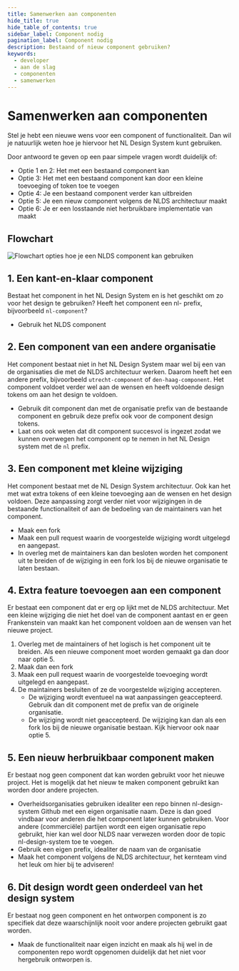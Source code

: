 ```yaml
---
title: Samenwerken aan componenten
hide_title: true
hide_table_of_contents: true
sidebar_label: Component nodig
pagination_label: Component nodig
description: Bestaand of nieuw component gebruiken?
keywords:
  - developer
  - aan de slag
  - componenten
  - samenwerken
---
```


# Samenwerken aan componenten

Stel je hebt een nieuwe wens voor een component of functionaliteit. Dan wil je natuurlijk weten hoe je hiervoor het NL Design System kunt gebruiken.

Door antwoord te geven op een paar simpele vragen wordt duidelijk of:

- Optie 1 en 2: Het met een bestaand component kan
- Optie 3: Het met een bestaand component kan door een kleine toevoeging of token toe te voegen
- Optie 4: Je een bestaand component verder kan uitbreiden
- Optie 5: Je een nieuw component volgens de NLDS architectuur maakt
- Optie 6: Je er een losstaande niet herbruikbare implementatie van maakt

## Flowchart

![Flowchart opties hoe je een NLDS component kan gebruiken](https://i.imgur.com/LZcYeXT.jpg)

## 1. Een kant-en-klaar component

Bestaat het component in het NL Design System en is het geschikt om zo voor het design te gebruiken? Heeft het component een nl- prefix, bijvoorbeeld `nl-component`?

- Gebruik het NLDS component

## 2. Een component van een andere organisatie

Het component bestaat niet in het NL Design System maar wel bij een van de organisaties die met de NLDS architectuur werken. Daarom heeft het een andere prefix, bijvoorbeeld `utrecht-component` of `den-haag-component`.
Het component voldoet verder wel aan de wensen en heeft voldoende design tokens om aan het design te voldoen.

- Gebruik dit component dan met de organisatie prefix van de bestaande component en gebruik deze prefix ook voor de component design tokens.
- Laat ons ook weten dat dit component succesvol is ingezet zodat we kunnen overwegen het component op te nemen in het NL Design system met de `nl` prefix.

## 3. Een component met kleine wijziging

Het component bestaat met de NL Design System architectuur. Ook kan het met wat extra tokens of een kleine toevoeging aan de wensen en het design voldoen. Deze aanpassing zorgt verder niet voor wijzigingen in de bestaande functionaliteit of aan de bedoeling van de maintainers van het component.

- Maak een fork
- Maak een pull request waarin de voorgestelde wijziging wordt uitgelegd en aangepast.
- In overleg met de maintainers kan dan besloten worden het component uit te breiden of de wijziging in een fork los bij de nieuwe organisatie te laten bestaan.

## 4. Extra feature toevoegen aan een component

Er bestaat een component dat er erg op lijkt met de NLDS architectuur. Met een kleine wijziging die niet het doel van de component aantast en er geen Frankenstein van maakt kan het component voldoen aan de wensen van het nieuwe project.

1. Overleg met de maintainers of het logisch is het component uit te breiden. Als een nieuwe component moet worden gemaakt ga dan door naar optie 5.
2. Maak dan een fork
3. Maak een pull request waarin de voorgestelde toevoeging wordt uitgelegd en aangepast.
4. De maintainers besluiten of ze de voorgestelde wijziging accepteren.
   - De wijziging wordt eventueel na wat aanpassingen geaccepteerd. Gebruik dan dit component met de prefix van de originele organisatie.
   - De wijziging wordt niet geaccepteerd. De wijziging kan dan als een fork los bij de nieuwe organisatie bestaan. Kijk hiervoor ook naar optie 5.

## 5. Een nieuw herbruikbaar component maken

Er bestaat nog geen component dat kan worden gebruikt voor het nieuwe project.
Het is mogelijk dat het nieuw te maken component gebruikt kan worden door andere projecten.

- Overheidsorganisaties gebruiken idealiter een repo binnen nl-design-system Github met een eigen organisatie naam. Deze is dan goed vindbaar voor anderen die het component later kunnen gebruiken. Voor andere (commerciële) partijen wordt een eigen organisatie repo gebruikt, hier kan wel door NLDS naar verwezen worden door de topic nl-design-system toe te voegen.
- Gebruik een eigen prefix, idealiter de naam van de organisatie
- Maak het component volgens de NLDS architectuur, het kernteam vind het leuk om hier bij te adviseren!

## 6. Dit design wordt geen onderdeel van het design system

Er bestaat nog geen component en het ontworpen component is zo specifiek dat deze waarschijnlijk nooit voor andere projecten gebruikt gaat worden.

- Maak de functionaliteit naar eigen inzicht en maak als hij wel in de componenten repo wordt opgenomen duidelijk dat het niet voor hergebruik ontworpen is.
